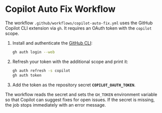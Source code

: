# Copilot Auto Fix Workflow

The workflow `.github/workflows/copilot-auto-fix.yml` uses the GitHub Copilot CLI extension via `gh`. It requires an OAuth token with the `copilot` scope.

1. Install and authenticate the [GitHub CLI](https://cli.github.com/):

   ```bash
   gh auth login --web
   ```

2. Refresh your token with the additional scope and print it:

   ```bash
   gh auth refresh -s copilot
   gh auth token
   ```

3. Add the token as the repository secret **`COPILOT_OAUTH_TOKEN`**.

The workflow reads the secret and sets the `GH_TOKEN` environment variable so that Copilot can suggest fixes for open issues. If the secret is missing, the job stops immediately with an error message.
